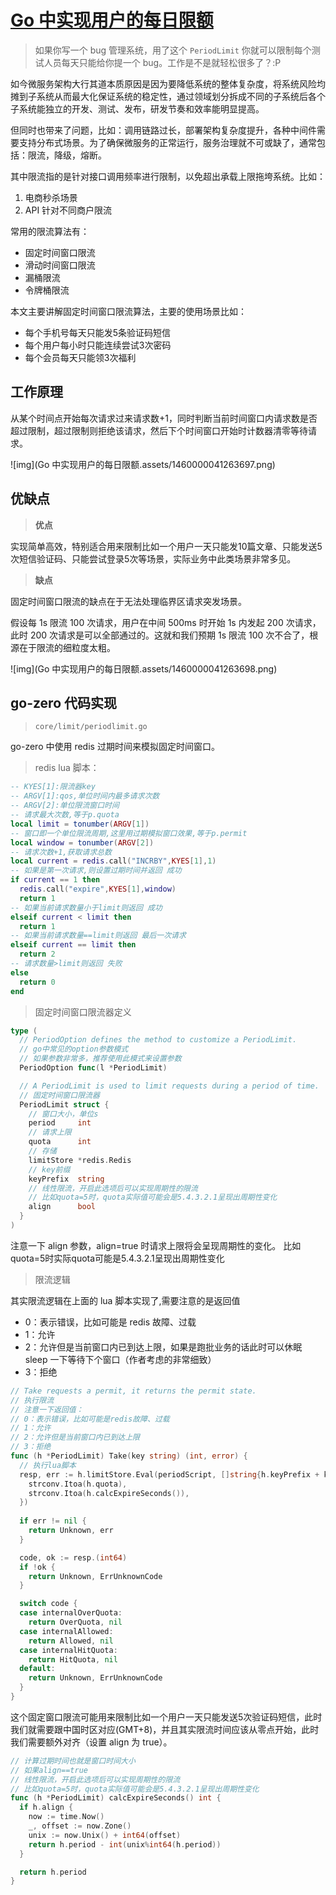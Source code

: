 # [Go 中实现用户的每日限额](https://segmentfault.com/a/1190000041263695)

> 如果你写一个 bug 管理系统，用了这个 `PeriodLimit` 你就可以限制每个测试人员每天只能给你提一个 bug。工作是不是就轻松很多了？:P

如今微服务架构大行其道本质原因是因为要降低系统的整体复杂度，将系统风险均摊到子系统从而最大化保证系统的稳定性，通过领域划分拆成不同的子系统后各个子系统能独立的开发、测试、发布，研发节奏和效率能明显提高。

但同时也带来了问题，比如：调用链路过长，部署架构复杂度提升，各种中间件需要支持分布式场景。为了确保微服务的正常运行，服务治理就不可或缺了，通常包括：限流，降级，熔断。

其中限流指的是针对接口调用频率进行限制，以免超出承载上限拖垮系统。比如：

1. 电商秒杀场景
2. API 针对不同商户限流

常用的限流算法有：

- 固定时间窗口限流
- 滑动时间窗口限流
- 漏桶限流
- 令牌桶限流

本文主要讲解固定时间窗口限流算法，主要的使用场景比如：

- 每个手机号每天只能发5条验证码短信
- 每个用户每小时只能连续尝试3次密码
- 每个会员每天只能领3次福利

## 工作原理

从某个时间点开始每次请求过来请求数+1，同时判断当前时间窗口内请求数是否超过限制，超过限制则拒绝该请求，然后下个时间窗口开始时计数器清零等待请求。

![img](Go 中实现用户的每日限额.assets/1460000041263697.png)

## 优缺点

> **优点**

实现简单高效，特别适合用来限制比如一个用户一天只能发10篇文章、只能发送5次短信验证码、只能尝试登录5次等场景，实际业务中此类场景非常多见。

> **缺点**

固定时间窗口限流的缺点在于无法处理临界区请求突发场景。

假设每 1s 限流 100 次请求，用户在中间 500ms 时开始 1s 内发起 200 次请求，此时 200 次请求是可以全部通过的。这就和我们预期 1s 限流 100 次不合了，根源在于限流的细粒度太粗。

![img](Go 中实现用户的每日限额.assets/1460000041263698.png)

## go-zero 代码实现

> ```
> core/limit/periodlimit.go
> ```

go-zero 中使用 redis 过期时间来模拟固定时间窗口。

> redis lua 脚本：

```lua
-- KYES[1]:限流器key
-- ARGV[1]:qos,单位时间内最多请求次数
-- ARGV[2]:单位限流窗口时间
-- 请求最大次数,等于p.quota
local limit = tonumber(ARGV[1])
-- 窗口即一个单位限流周期,这里用过期模拟窗口效果,等于p.permit
local window = tonumber(ARGV[2])
-- 请求次数+1,获取请求总数
local current = redis.call("INCRBY",KYES[1],1)
-- 如果是第一次请求,则设置过期时间并返回 成功
if current == 1 then
  redis.call("expire",KYES[1],window)
  return 1
-- 如果当前请求数量小于limit则返回 成功
elseif current < limit then
  return 1
-- 如果当前请求数量==limit则返回 最后一次请求
elseif current == limit then
  return 2
-- 请求数量>limit则返回 失败
else
  return 0
end
```

> 固定时间窗口限流器定义

```go
type (
  // PeriodOption defines the method to customize a PeriodLimit.
  // go中常见的option参数模式
  // 如果参数非常多，推荐使用此模式来设置参数
  PeriodOption func(l *PeriodLimit)

  // A PeriodLimit is used to limit requests during a period of time.
  // 固定时间窗口限流器
  PeriodLimit struct {
    // 窗口大小，单位s
    period     int
    // 请求上限
    quota      int
    // 存储
    limitStore *redis.Redis
    // key前缀
    keyPrefix  string
    // 线性限流，开启此选项后可以实现周期性的限流
    // 比如quota=5时，quota实际值可能会是5.4.3.2.1呈现出周期性变化
    align      bool
  }
)
```

注意一下 align 参数，align=true 时请求上限将会呈现周期性的变化。
比如quota=5时实际quota可能是5.4.3.2.1呈现出周期性变化

> 限流逻辑

其实限流逻辑在上面的 lua 脚本实现了,需要注意的是返回值

- 0：表示错误，比如可能是 redis 故障、过载
- 1：允许
- 2：允许但是当前窗口内已到达上限，如果是跑批业务的话此时可以休眠 sleep 一下等待下个窗口（作者考虑的非常细致）
- 3：拒绝

```go
// Take requests a permit, it returns the permit state.
// 执行限流
// 注意一下返回值：
// 0：表示错误，比如可能是redis故障、过载
// 1：允许
// 2：允许但是当前窗口内已到达上限
// 3：拒绝
func (h *PeriodLimit) Take(key string) (int, error) {
  // 执行lua脚本
  resp, err := h.limitStore.Eval(periodScript, []string{h.keyPrefix + key}, []string{
    strconv.Itoa(h.quota),
    strconv.Itoa(h.calcExpireSeconds()),
  })
  
  if err != nil {
    return Unknown, err
  }

  code, ok := resp.(int64)
  if !ok {
    return Unknown, ErrUnknownCode
  }

  switch code {
  case internalOverQuota:
    return OverQuota, nil
  case internalAllowed:
    return Allowed, nil
  case internalHitQuota:
    return HitQuota, nil
  default:
    return Unknown, ErrUnknownCode
  }
}
```

这个固定窗口限流可能用来限制比如一个用户一天只能发送5次验证码短信，此时我们就需要跟中国时区对应(GMT+8)，并且其实限流时间应该从零点开始，此时我们需要额外对齐（设置 align 为 true）。

```go
// 计算过期时间也就是窗口时间大小
// 如果align==true
// 线性限流，开启此选项后可以实现周期性的限流
// 比如quota=5时，quota实际值可能会是5.4.3.2.1呈现出周期性变化
func (h *PeriodLimit) calcExpireSeconds() int {
  if h.align {
    now := time.Now()
    _, offset := now.Zone()
    unix := now.Unix() + int64(offset)
    return h.period - int(unix%int64(h.period))
  }

  return h.period
}
```